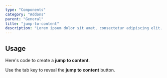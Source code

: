 ```yaml
---
type: "Components"
category: "Addons"
parent: "General"
title: "jump-to-content"
description: "Lorem ipsum dolor sit amet, consectetur adipiscing elit. Nunc tempus laoreet leo sit amet iaculis."
---
```


## Usage

Here's code to create a **jump to content**.

Use the tab key to reveal the **jump to content** button.

<demo>
  <div class="gatsby_demo_item toggle" data-iframe="iframe/components/addons/general/jump-to-content">
  </div>
</demo>
